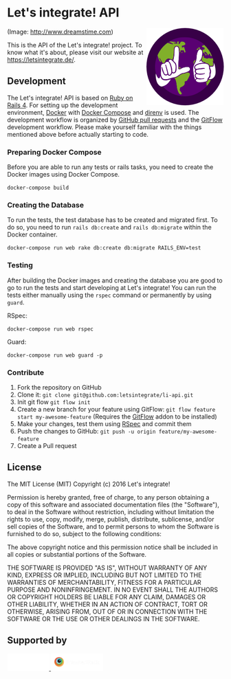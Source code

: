 # Let's integrate! API

<img src="logo.png" align="right" alt="Let's integrate!" />

(Image: http://www.dreamstime.com)

This is the API of the Let's integrate! project. To know what it's about, please
visit our website at https://letsintegrate.de/.

## Development

The Let's integrate! API is based on [Ruby on Rails 4](http://rubyonrails.org/).
For setting up the development environment, [Docker](https://www.docker.com/)
with [Docker Compose](https://docs.docker.com/compose/) and
[direnv](http://direnv.net/) is used. The development workflow is organized by
[GitHub pull requests](https://help.github.com/articles/using-pull-requests/)
and the
[GitFlow](http://jeffkreeftmeijer.com/2010/why-arent-you-using-git-flow/)
development workflow. Please make yourself familiar with the things mentioned
above before actually starting to code.

### Preparing Docker Compose

Before you are able to run any tests or rails tasks, you need to create the
Docker images using Docker Compose.

```
docker-compose build
```

### Creating the Database

To run the tests, the test database has to be created and migrated first. To do
so, you need to run `rails db:create` and `rails db:migrate` within the Docker
container.

```
docker-compose run web rake db:create db:migrate RAILS_ENV=test
```

### Testing

After building the Docker images and creating the database you are good to go to
run the tests and start developing at Let's integrate! You can run the tests
either manually using the `rspec` command or permanently by using `guard`.

RSpec:

```
docker-compose run web rspec
```

Guard:

```
docker-compose run web guard -p
```

### Contribute

1. Fork the repository on GitHub
2. Clone it: `git clone git@github.com:letsintegrate/li-api.git`
3. Init git flow `git flow init`
4. Create a new branch for your feature using GitFlow:
   `git flow feature start my-awesome-feature` (Requires the
   [GitFlow](https://github.com/nvie/gitflow/wiki/Installation) addon to be
   installed)
5. Make your changes, test them using [RSpec](http://rspec.info/) and commit
   them
6. Push the changes to GitHub: `git push -u origin feature/my-awesome-feature`
7. Create a Pull request



## License

The MIT License (MIT)
Copyright (c) 2016 Let's integrate!

Permission is hereby granted, free of charge, to any person obtaining a copy of
this software and associated documentation files (the "Software"), to deal in
the Software without restriction, including without limitation the rights to
use, copy, modify, merge, publish, distribute, sublicense, and/or sell copies of
the Software, and to permit persons to whom the Software is furnished to do so,
subject to the following conditions:

The above copyright notice and this permission notice shall be included in all
copies or substantial portions of the Software.

THE SOFTWARE IS PROVIDED "AS IS", WITHOUT WARRANTY OF ANY KIND, EXPRESS OR
IMPLIED, INCLUDING BUT NOT LIMITED TO THE WARRANTIES OF MERCHANTABILITY, FITNESS
FOR A PARTICULAR PURPOSE AND NONINFRINGEMENT. IN NO EVENT SHALL THE AUTHORS OR
COPYRIGHT HOLDERS BE LIABLE FOR ANY CLAIM, DAMAGES OR OTHER LIABILITY, WHETHER
IN AN ACTION OF CONTRACT, TORT OR OTHERWISE, ARISING FROM, OUT OF OR IN
CONNECTION WITH THE SOFTWARE OR THE USE OR OTHER DEALINGS IN THE SOFTWARE.

## Supported by

<a href="http://github.com/">
  <img src="/github.png" alt="GitHub" height="40px">
</a>
<a href="http://browserstack.com/">
  <img src="/browserstack.png" alt="BrowserStack" height="40px">
</a>
